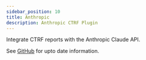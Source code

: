 ```yaml
---
sidebar_position: 10
title: Anthropic
description: Anthropic CTRF Plugin
---
```


Integrate CTRF reports with the Anthropic Claude API.

See [GitHub](https://github.com/ctrf-io/ai-test-reporter) for upto date information.
